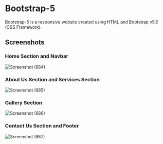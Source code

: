 # Bootstrap-5
Bootstrap-5 is a responsive website created using HTML and Bootstrap v5.0 (CSS Framework).

## Screenshots

### Home Section and Navbar
![Screenshot (684)](https://github.com/kishanlalchoudhary/Bootstrap-5/assets/107745828/8ddbbea1-ff55-4a70-b3d5-168a9440a0f7)

### About Us Section and Services Section
![Screenshot (685)](https://github.com/kishanlalchoudhary/Bootstrap-5/assets/107745828/7995d1af-e04d-45dc-9d10-5622237beed0)

### Gallery Section
![Screenshot (686)](https://github.com/kishanlalchoudhary/Bootstrap-5/assets/107745828/32bfd1ce-45b7-4abf-a8d4-f35e98d7b0d3)

### Contact Us Section and Footer
![Screenshot (687)](https://github.com/kishanlalchoudhary/Bootstrap-5/assets/107745828/6167012f-4805-49a5-9f81-ec2ce4251ee7)
